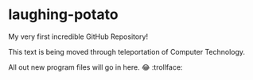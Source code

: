 # laughing-potato
My very first incredible GitHub Repository!

This text is being moved through teleportation of Computer Technology. 

All out new program files will go in here. :joy:  :trollface:
